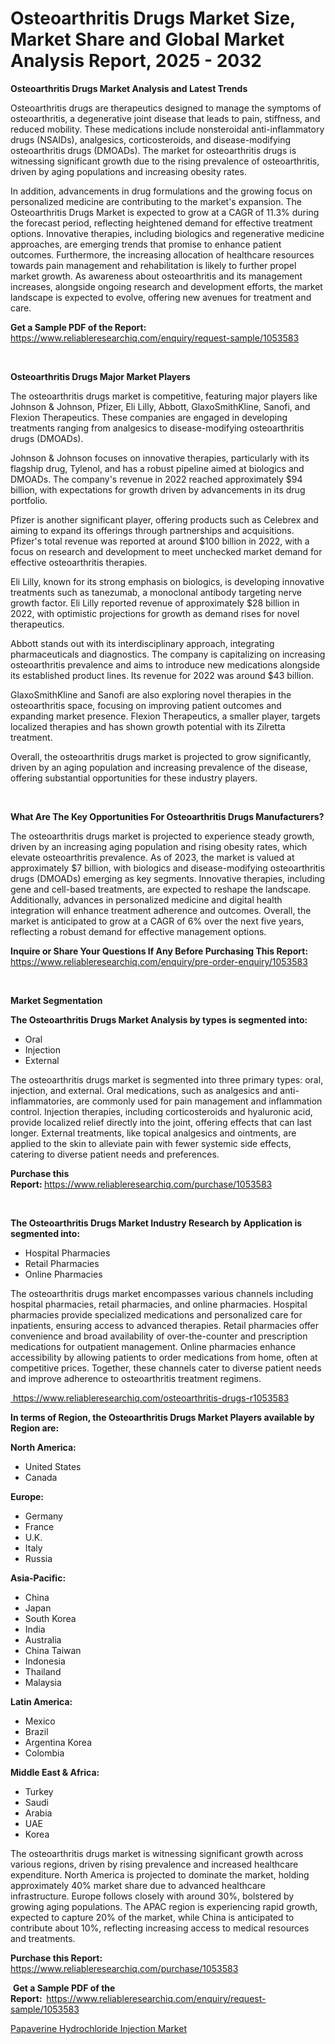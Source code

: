 <p><h1>Osteoarthritis Drugs Market Size, Market Share and Global Market Analysis Report, 2025 - 2032</h1></p><p><strong>Osteoarthritis Drugs Market Analysis and Latest Trends</strong></p>
<p><p>Osteoarthritis drugs are therapeutics designed to manage the symptoms of osteoarthritis, a degenerative joint disease that leads to pain, stiffness, and reduced mobility. These medications include nonsteroidal anti-inflammatory drugs (NSAIDs), analgesics, corticosteroids, and disease-modifying osteoarthritis drugs (DMOADs). The market for osteoarthritis drugs is witnessing significant growth due to the rising prevalence of osteoarthritis, driven by aging populations and increasing obesity rates.</p><p>In addition, advancements in drug formulations and the growing focus on personalized medicine are contributing to the market's expansion. The Osteoarthritis Drugs Market is expected to grow at a CAGR of 11.3% during the forecast period, reflecting heightened demand for effective treatment options. Innovative therapies, including biologics and regenerative medicine approaches, are emerging trends that promise to enhance patient outcomes. Furthermore, the increasing allocation of healthcare resources towards pain management and rehabilitation is likely to further propel market growth. As awareness about osteoarthritis and its management increases, alongside ongoing research and development efforts, the market landscape is expected to evolve, offering new avenues for treatment and care.</p></p>
<p><strong>Get a Sample PDF of the Report:&nbsp;</strong> <a href="https://www.reliableresearchiq.com/enquiry/request-sample/1053583?utm_campaign=3048&utm_medium=2&utm_source=Github&utm_content=ia&utm_term=08032025&utm_id=osteoarthritis-drugs">https://www.reliableresearchiq.com/enquiry/request-sample/1053583</a></p>
<p>&nbsp;</p>
<p><strong>Osteoarthritis Drugs Major Market Players</strong></p>
<p><p>The osteoarthritis drugs market is competitive, featuring major players like Johnson & Johnson, Pfizer, Eli Lilly, Abbott, GlaxoSmithKline, Sanofi, and Flexion Therapeutics. These companies are engaged in developing treatments ranging from analgesics to disease-modifying osteoarthritis drugs (DMOADs).</p><p>Johnson & Johnson focuses on innovative therapies, particularly with its flagship drug, Tylenol, and has a robust pipeline aimed at biologics and DMOADs. The company's revenue in 2022 reached approximately $94 billion, with expectations for growth driven by advancements in its drug portfolio.</p><p>Pfizer is another significant player, offering products such as Celebrex and aiming to expand its offerings through partnerships and acquisitions. Pfizer's total revenue was reported at around $100 billion in 2022, with a focus on research and development to meet unchecked market demand for effective osteoarthritis therapies.</p><p>Eli Lilly, known for its strong emphasis on biologics, is developing innovative treatments such as tanezumab, a monoclonal antibody targeting nerve growth factor. Eli Lilly reported revenue of approximately $28 billion in 2022, with optimistic projections for growth as demand rises for novel therapeutics.</p><p>Abbott stands out with its interdisciplinary approach, integrating pharmaceuticals and diagnostics. The company is capitalizing on increasing osteoarthritis prevalence and aims to introduce new medications alongside its established product lines. Its revenue for 2022 was around $43 billion.</p><p>GlaxoSmithKline and Sanofi are also exploring novel therapies in the osteoarthritis space, focusing on improving patient outcomes and expanding market presence. Flexion Therapeutics, a smaller player, targets localized therapies and has shown growth potential with its Zilretta treatment.</p><p>Overall, the osteoarthritis drugs market is projected to grow significantly, driven by an aging population and increasing prevalence of the disease, offering substantial opportunities for these industry players.</p></p>
<p>&nbsp;</p>
<p><strong>What Are The Key Opportunities For Osteoarthritis Drugs Manufacturers?</strong></p>
<p><p>The osteoarthritis drugs market is projected to experience steady growth, driven by an increasing aging population and rising obesity rates, which elevate osteoarthritis prevalence. As of 2023, the market is valued at approximately $7 billion, with biologics and disease-modifying osteoarthritis drugs (DMOADs) emerging as key segments. Innovative therapies, including gene and cell-based treatments, are expected to reshape the landscape. Additionally, advances in personalized medicine and digital health integration will enhance treatment adherence and outcomes. Overall, the market is anticipated to grow at a CAGR of 6% over the next five years, reflecting a robust demand for effective management options.</p></p>
<p><strong>Inquire or Share Your Questions If Any Before Purchasing This Report:</strong> <a href="https://www.reliableresearchiq.com/enquiry/pre-order-enquiry/1053583?utm_campaign=3048&utm_medium=2&utm_source=Github&utm_content=ia&utm_term=08032025&utm_id=osteoarthritis-drugs">https://www.reliableresearchiq.com/enquiry/pre-order-enquiry/1053583</a></p>
<p>&nbsp;</p>
<p><strong>Market Segmentation</strong></p>
<p><strong>The Osteoarthritis Drugs Market Analysis by types is segmented into:</strong></p>
<p><ul><li>Oral</li><li>Injection</li><li>External</li></ul></p>
<p><p>The osteoarthritis drugs market is segmented into three primary types: oral, injection, and external. Oral medications, such as analgesics and anti-inflammatories, are commonly used for pain management and inflammation control. Injection therapies, including corticosteroids and hyaluronic acid, provide localized relief directly into the joint, offering effects that can last longer. External treatments, like topical analgesics and ointments, are applied to the skin to alleviate pain with fewer systemic side effects, catering to diverse patient needs and preferences.</p></p>
<p><strong>Purchase this Report:&nbsp;</strong><a href="https://www.reliableresearchiq.com/purchase/1053583?utm_campaign=3048&utm_medium=2&utm_source=Github&utm_content=ia&utm_term=08032025&utm_id=osteoarthritis-drugs">https://www.reliableresearchiq.com/purchase/1053583</a></p>
<p>&nbsp;</p>
<p><strong>The Osteoarthritis Drugs Market Industry Research by Application is segmented into:</strong></p>
<p><ul><li>Hospital Pharmacies</li><li>Retail Pharmacies</li><li>Online Pharmacies</li></ul></p>
<p><p>The osteoarthritis drugs market encompasses various channels including hospital pharmacies, retail pharmacies, and online pharmacies. Hospital pharmacies provide specialized medications and personalized care for inpatients, ensuring access to advanced therapies. Retail pharmacies offer convenience and broad availability of over-the-counter and prescription medications for outpatient management. Online pharmacies enhance accessibility by allowing patients to order medications from home, often at competitive prices. Together, these channels cater to diverse patient needs and improve adherence to osteoarthritis treatment regimens.</p></p>
<p><a href="https://www.reliableresearchiq.com/osteoarthritis-drugs-r1053583?utm_campaign=3048&utm_medium=2&utm_source=Github&utm_content=ia&utm_term=08032025&utm_id=osteoarthritis-drugs">&nbsp;https://www.reliableresearchiq.com/osteoarthritis-drugs-r1053583</a></p>
<p><strong>In terms of Region, the Osteoarthritis Drugs Market Players available by Region are:</strong></p>
<p>
    <p> <strong> North America: </strong>
        <ul>
            <li>United States</li>
            <li>Canada</li>
        </ul>
        </p> 
    <p> <strong> Europe: </strong>
        <ul>
            <li>Germany</li>
            <li>France</li>
            <li>U.K.</li>
            <li>Italy</li>
            <li>Russia</li>
        </ul>
        </p> 
    <p> <strong> Asia-Pacific: </strong>
        <ul>
            <li>China</li>
            <li>Japan</li>
            <li>South Korea</li>
            <li>India</li>
            <li>Australia</li>
            <li>China Taiwan</li>
            <li>Indonesia</li>
            <li>Thailand</li>
            <li>Malaysia</li>
        </ul>
        </p> 
    <p> <strong> Latin America: </strong>
        <ul>
            <li>Mexico</li>
            <li>Brazil</li>
            <li>Argentina Korea</li>
            <li>Colombia</li>
        </ul>
        </p> 
    <p> <strong> Middle East & Africa: </strong>
        <ul>
            <li>Turkey</li>
            <li>Saudi</li>
            <li>Arabia</li>
            <li>UAE</li>
            <li>Korea</li>
        </ul>
    </p>
    </p>
<p><p>The osteoarthritis drugs market is witnessing significant growth across various regions, driven by rising prevalence and increased healthcare expenditure. North America is projected to dominate the market, holding approximately 40% market share due to advanced healthcare infrastructure. Europe follows closely with around 30%, bolstered by growing aging populations. The APAC region is experiencing rapid growth, expected to capture 20% of the market, while China is anticipated to contribute about 10%, reflecting increasing access to medical resources and treatments.</p></p>
<p><strong>Purchase this Report: </strong><a href="https://www.reliableresearchiq.com/purchase/1053583?utm_campaign=3048&utm_medium=2&utm_source=Github&utm_content=ia&utm_term=08032025&utm_id=osteoarthritis-drugs">https://www.reliableresearchiq.com/purchase/1053583</a></p>
<p>&nbsp;<strong>Get a Sample PDF of the Report:&nbsp;&nbsp;</strong><a href="https://www.reliableresearchiq.com/enquiry/request-sample/1053583?utm_campaign=3048&utm_medium=2&utm_source=Github&utm_content=ia&utm_term=08032025&utm_id=osteoarthritis-drugs">https://www.reliableresearchiq.com/enquiry/request-sample/1053583</a></p>
<p><strong></strong></p>
<p><p><a href="https://github.com/guinoopandam/Market-Research-Report-List-1/blob/main/papaverine-hydrochloride-injection-market.md?utm_campaign=3048&utm_medium=2&utm_source=Github&utm_content=ia&utm_term=08032025&utm_id=osteoarthritis-drugs">Papaverine Hydrochloride Injection Market</a></p></p>
